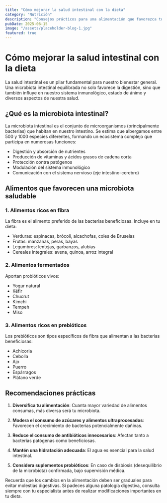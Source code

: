 ```yaml
---
title: "Cómo mejorar la salud intestinal con la dieta"
category: "Nutrición"
description: "Consejos prácticos para una alimentación que favorezca tu microbiota y mejore tu salud digestiva a largo plazo."
pubDate: 2025-06-15
image: "/assets/placeholder-blog-1.jpg"
featured: true
---
```


# Cómo mejorar la salud intestinal con la dieta

La salud intestinal es un pilar fundamental para nuestro bienestar general. Una microbiota intestinal equilibrada no solo favorece la digestión, sino que también influye en nuestro sistema inmunológico, estado de ánimo y diversos aspectos de nuestra salud.

## ¿Qué es la microbiota intestinal?

La microbiota intestinal es el conjunto de microorganismos (principalmente bacterias) que habitan en nuestro intestino. Se estima que albergamos entre 500 y 1000 especies diferentes, formando un ecosistema complejo que participa en numerosas funciones:

- Digestión y absorción de nutrientes
- Producción de vitaminas y ácidos grasos de cadena corta
- Protección contra patógenos
- Modulación del sistema inmunológico
- Comunicación con el sistema nervioso (eje intestino-cerebro)

## Alimentos que favorecen una microbiota saludable

### 1. Alimentos ricos en fibra

La fibra es el alimento preferido de las bacterias beneficiosas. Incluye en tu dieta:

- Verduras: espinacas, brócoli, alcachofas, coles de Bruselas
- Frutas: manzanas, peras, bayas
- Legumbres: lentejas, garbanzos, alubias
- Cereales integrales: avena, quinoa, arroz integral

### 2. Alimentos fermentados

Aportan probióticos vivos:

- Yogur natural
- Kéfir
- Chucrut
- Kimchi
- Tempeh
- Miso

### 3. Alimentos ricos en prebióticos

Los prebióticos son tipos específicos de fibra que alimentan a las bacterias beneficiosas:

- Achicoria
- Cebolla
- Ajo
- Puerro
- Espárragos
- Plátano verde

## Recomendaciones prácticas

1. **Diversifica tu alimentación**: Cuanta mayor variedad de alimentos consumas, más diversa será tu microbiota.
   
2. **Modera el consumo de azúcares y alimentos ultraprocesados**: Favorecen el crecimiento de bacterias potencialmente dañinas.

3. **Reduce el consumo de antibióticos innecesarios**: Afectan tanto a bacterias patógenas como beneficiosas.

4. **Mantén una hidratación adecuada**: El agua es esencial para la salud intestinal.

5. **Considera suplementos probióticos**: En caso de disbiosis (desequilibrio de la microbiota) confirmada, bajo supervisión médica.

Recuerda que los cambios en la alimentación deben ser graduales para evitar molestias digestivas. Si padeces alguna patología digestiva, consulta siempre con tu especialista antes de realizar modificaciones importantes en tu dieta.
